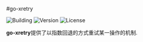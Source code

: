 #go-xretry

![Building](https://img.shields.io/badge/building-passing-green.svg)
![Version](https://img.shields.io/badge/version-1.1.0-blue.svg)
![License](https://img.shields.io/badge/license-MIT-blue.svg)

**go-xretry**提供了以指数回退的方式重试某一操作的机制.
